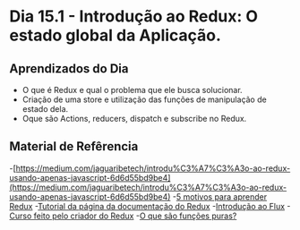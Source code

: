 # Dia 15.1 - Introdução ao Redux: O estado global da Aplicação.


## Aprendizados do Dia

- O que é Redux e qual o problema que ele busca solucionar.
- Criação de uma store e utilização das funções de manipulação de estado dela.
- Oque são Actions, reducers, dispatch e subscribe no Redux.

## Material de Refêrencia

-[https://medium.com/jaguaribetech/introdu%C3%A7%C3%A3o-ao-redux-usando-apenas-javascript-6d6d55bd9be4](https://medium.com/jaguaribetech/introdu%C3%A7%C3%A3o-ao-redux-usando-apenas-javascript-6d6d55bd9be4)
-[5 motivos para aprender Redux](https://blog.getty.io/5-motivos-para-aprender-redux-6ac730f3f1f2)
-[Tutorial da página da documentação do Redux](https://redux.js.org/tutorials/fundamentals/part-1-overview)
-[Introdução ao Flux](https://www.freecodecamp.org/news/an-introduction-to-the-flux-architectural-pattern-674ea74775c9/)
-[Curso feito pelo criador do Redux](https://egghead.io/courses/fundamentals-of-redux-course-from-dan-abramov-bd5cc867)
-[O que são funções puras?](https://www.freecodecamp.org/news/why-redux-needs-reducers-to-be-pure-functions-d438c58ae468/)
